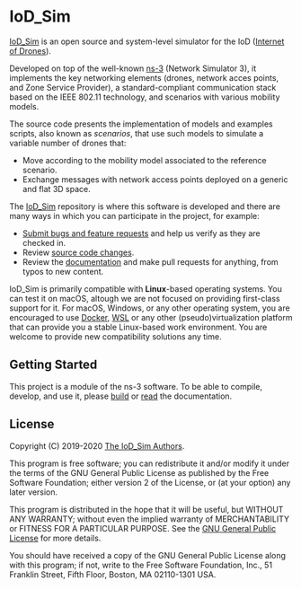 # IoD_Sim

[IoD_Sim](https://telematics.poliba.it/iod-sim) is an open source and
system-level simulator for the IoD ([Internet of
Drones](https://uwspace.uwaterloo.ca/bitstream/handle/10012/12663/07423671.pdf?sequence=1&isAllowed=y)).

Developed on top of the well-known [ns-3](https://www.nsnam.org/) (Network
Simulator 3), it implements the key networking elements (drones, network acces
points, and Zone Service Provider), a standard-compliant communication stack
based on the IEEE 802.11 technology, and scenarios with various mobility
models.

The source code presents the implementation of models and examples scripts,
also known as _scenarios_, that use such models to simulate a variable number
of drones that:
* Move according to the mobility model associated to the reference scenario.
* Exchange messages with network access points deployed on a generic and flat
  3D space.

The [IoD_Sim](https://telematics.poliba.it/iod-sim) repository is where this
software is developed and there are many ways in which you can participate in
the project, for example:
* [Submit bugs and feature requests](issues) and help us verify as they are
  checked in.
* Review [source code changes](pulls).
* Review the [documentation](doc) and make pull requests for anything, from
  typos to new content.

IoD_Sim is primarily compatible with **Linux**-based operating systems. You can
test it on macOS, altough we are not focused on providing first-class support
for it. For macOS, Windows, or any other operating system, you are encouraged
to use [Docker](https://www.docker.com/),
[WSL](https://docs.microsoft.com/en-us/windows/wsl/about) or any other
(pseudo)virtualization platform that can provide you a stable Linux-based work
environment. You are welcome to provide new compatibility solutions any time.


## Getting Started

This project is a module of the ns-3 software. To be able to compile, develop,
and use it, please [build](docs/) or
[read](https://telematics.poliba.it/iod-sim) the documentation.


## License

Copyright (C) 2019-2020 [The IoD_Sim Authors](AUTHORS).

This program is free software; you can redistribute it and/or modify
it under the terms of the GNU General Public License as published by
the Free Software Foundation; either version 2 of the License, or
(at your option) any later version.

This program is distributed in the hope that it will be useful,
but WITHOUT ANY WARRANTY; without even the implied warranty of
MERCHANTABILITY or FITNESS FOR A PARTICULAR PURPOSE.  See the
[GNU General Public License](LICENSE) for more details.

You should have received a copy of the GNU General Public License along
with this program; if not, write to the Free Software Foundation, Inc.,
51 Franklin Street, Fifth Floor, Boston, MA 02110-1301 USA.
